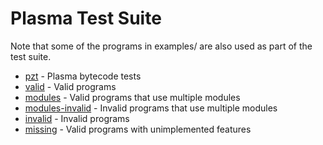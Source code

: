 # Plasma Test Suite

Note that some of the programs in examples/ are also used as part of the
test suite.

* [pzt](pzt) - Plasma bytecode tests
* [valid](valid) - Valid programs
* [modules](modules) - Valid programs that use multiple modules
* [modules-invalid](modules-invalid) - Invalid programs that use multiple
  modules
* [invalid](invalid) - Invalid programs
* [missing](missing) - Valid programs with unimplemented features


